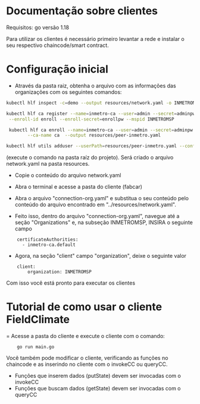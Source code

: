 # Documentação sobre clientes

Requisitos: go versão 1.18

Para utilizar os clientes é necessário primeiro levantar a rede e instalar o seu respectivo chaincode/smart contract.

# Configuração inicial

- Através da pasta raiz, obtenha o arquivo com as informações das organizações com os seguintes comandos:

```bash
kubectl hlf inspect -c=demo --output resources/network.yaml -o INMETROMSP -o OrdererMSP

kubectl hlf ca register --name=inmetro-ca --user=admin --secret=adminpw --type=admin \
 --enroll-id enroll --enroll-secret=enrollpw --mspid INMETROMSP  

 kubectl hlf ca enroll --name=inmetro-ca --user=admin --secret=adminpw --mspid INMETROMSP \
        --ca-name ca  --output resources/peer-inmetro.yaml

kubectl hlf utils adduser --userPath=resources/peer-inmetro.yaml --config=resources/network.yaml --username=admin --mspid=INMETROMSP
``` 

(execute o comando na pasta raíz do projeto). Será criado o arquivo network.yaml na pasta resources.

- Copie o conteúdo do arquivo network.yaml

- Abra o terminal e acesse a pasta do cliente (fabcar)

- Abra o arquivo "connection-org.yaml" e substitua o seu conteúdo pelo conteúdo do arquivo encontrado em "../resources/network.yaml".

- Feito isso, dentro do arquivo "connection-org.yaml", navegue até a seção "Organizations" e, na subseção INMETROMSP, INSIRA o seguinte campo

```
    certificateAuthorities:
      - inmetro-ca.default
```

- Agora, na seção "client" campo "organization", deixe o seguinte valor

```
    client:
        organization: INMETROMSP
```

Com isso você está pronto para executar os clientes

# Tutorial de como usar o cliente FieldClimate

= Acesse a pasta do cliente e execute o cliente com o comando:

```
    go run main.go
```

Você também pode modificar o cliente, verificando as funções no chaincode e as inserindo no cliente com o invokeCC ou queryCC.

- Funções que inserem dados (putState) devem ser invocadas com o invokeCC
- Funções que buscam dados (getState) devem ser invocadas com o queryCC